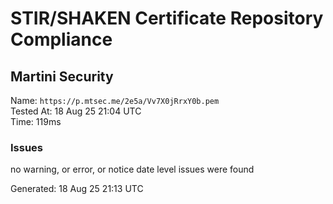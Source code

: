 # STIR/SHAKEN Certificate Repository Compliance

## Martini Security

Name: `https://p.mtsec.me/2e5a/Vv7X0jRrxY0b.pem`\
Tested At: 18 Aug 25 21:04 UTC\
Time: 119ms

### Issues

no warning, or error, or notice date level issues were found

Generated: 18 Aug 25 21:13 UTC